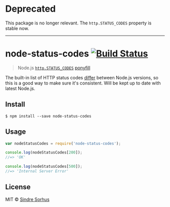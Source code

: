# Deprecated

This package is no longer relevant. The `http.STATUS_CODES` property is stable now.

---

# node-status-codes [![Build Status](https://travis-ci.org/sindresorhus/node-status-codes.svg?branch=master)](https://travis-ci.org/sindresorhus/node-status-codes)

> Node.js [`http.STATUS_CODES`](https://nodejs.org/api/http.html#http_http_status_codes) [ponyfill](https://ponyfill.com)

The built-in list of HTTP status codes [differ](https://github.com/nodejs/node/commit/8be6060020) between Node.js versions, so this is a good way to make sure it's consistent. Will be kept up to date with latest Node.js.


## Install

```
$ npm install --save node-status-codes
```


## Usage

```js
var nodeStatusCodes = require('node-status-codes');

console.log(nodeStatusCodes[200]);
//=> 'OK'

console.log(nodeStatusCodes[500]);
//=> 'Internal Server Error'
```


## License

MIT © [Sindre Sorhus](http://sindresorhus.com)
